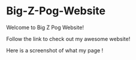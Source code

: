 # Big-Z-Pog-Website
Welcome to Big Z Pog Website!

Follow the link to check out my awesome website!

Here is a screenshot of what my page !

